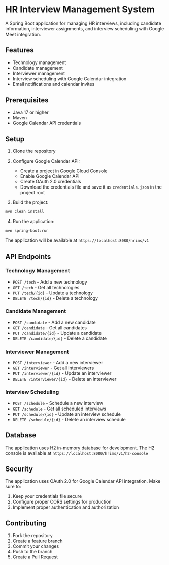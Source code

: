 # HR Interview Management System

A Spring Boot application for managing HR interviews, including candidate information, interviewer assignments, and interview scheduling with Google Meet integration.

## Features

- Technology management
- Candidate management
- Interviewer management
- Interview scheduling with Google Calendar integration
- Email notifications and calendar invites

## Prerequisites

- Java 17 or higher
- Maven
- Google Calendar API credentials

## Setup

1. Clone the repository
2. Configure Google Calendar API:
   - Create a project in Google Cloud Console
   - Enable Google Calendar API
   - Create OAuth 2.0 credentials
   - Download the credentials file and save it as `credentials.json` in the project root

3. Build the project:
```bash
mvn clean install
```

4. Run the application:
```bash
mvn spring-boot:run
```

The application will be available at `https://localhost:8080/hrims/v1`

## API Endpoints

### Technology Management
- `POST /tech` - Add a new technology
- `GET /tech` - Get all technologies
- `PUT /tech/{id}` - Update a technology
- `DELETE /tech/{id}` - Delete a technology

### Candidate Management
- `POST /candidate` - Add a new candidate
- `GET /candidate` - Get all candidates
- `PUT /candidate/{id}` - Update a candidate
- `DELETE /candidate/{id}` - Delete a candidate

### Interviewer Management
- `POST /interviewer` - Add a new interviewer
- `GET /interviewer` - Get all interviewers
- `PUT /interviewer/{id}` - Update an interviewer
- `DELETE /interviewer/{id}` - Delete an interviewer

### Interview Scheduling
- `POST /schedule` - Schedule a new interview
- `GET /schedule` - Get all scheduled interviews
- `PUT /schedule/{id}` - Update an interview schedule
- `DELETE /schedule/{id}` - Delete an interview schedule

## Database

The application uses H2 in-memory database for development. The H2 console is available at `https://localhost:8080/hrims/v1/h2-console`

## Security

The application uses OAuth 2.0 for Google Calendar API integration. Make sure to:
1. Keep your credentials file secure
2. Configure proper CORS settings for production
3. Implement proper authentication and authorization

## Contributing

1. Fork the repository
2. Create a feature branch
3. Commit your changes
4. Push to the branch
5. Create a Pull Request 
